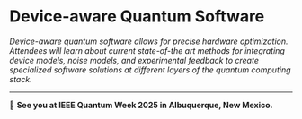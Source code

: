 # Device-aware Quantum Software

_Device-aware quantum software allows for precise hardware optimization. Attendees will learn about current state-of-the art methods for integrating device models, noise models, and experimental feedback to create specialized software solutions at different layers of the quantum computing stack._

-----

:wave: **See you at IEEE Quantum Week 2025 in Albuquerque, New Mexico.**


